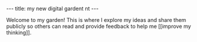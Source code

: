 --- title: my new digital gardent nt ---

Welcome to my garden! This is where I explore my ideas and share them publicly so others can read and provide feedback to help me [[improve my thinking]].
